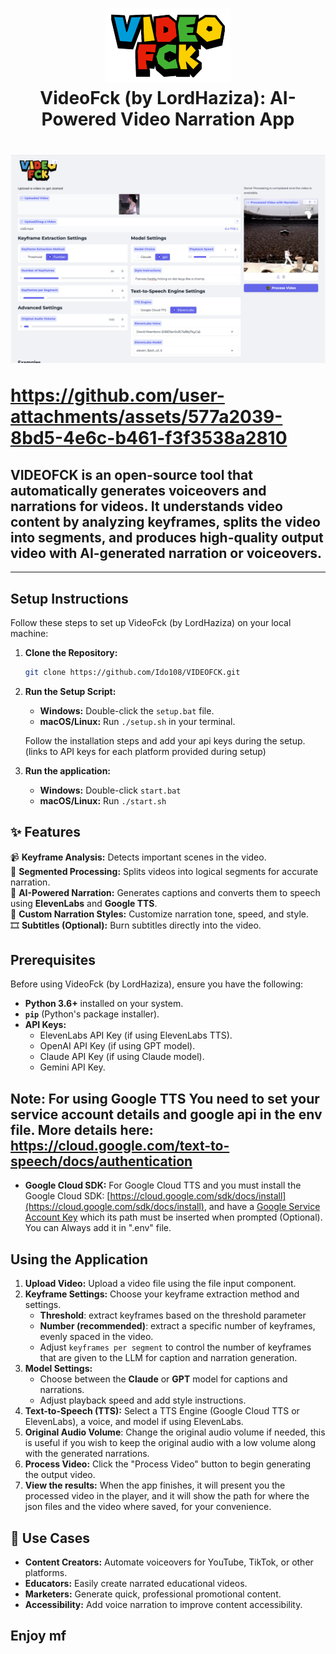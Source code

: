 <h1 align="center">
  <img src="logo.png" alt="VideoFck Logo" width="200"/><br>
  VideoFck (by LordHaziza): AI-Powered Video Narration App
</h1>

<h1 align="left">
  
![App Screenshot](Screenshot.png)

https://github.com/user-attachments/assets/577a2039-8bd5-4e6c-b461-f3f3538a2810

## **VIDEOFCK** is an open-source tool that automatically generates voiceovers and narrations for videos. It understands video content by analyzing keyframes, splits the video into segments, and produces high-quality output video with AI-generated narration or voiceovers.

---

## Setup Instructions

Follow these steps to set up VideoFck (by LordHaziza) on your local machine:

1.  **Clone the Repository:**
    ```bash
    git clone https://github.com/Ido108/VIDEOFCK.git
    ```
2.  **Run the Setup Script:**

    *   **Windows:** Double-click the `setup.bat` file.
    *   **macOS/Linux:** Run `./setup.sh` in your terminal.

    Follow the installation steps and add your api keys during the setup. (links to API keys for each platform provided during setup)

3.  **Run the application:**
    *   **Windows:** Double-click `start.bat`
    *   **macOS/Linux:** Run `./start.sh`

## ✨ Features

📹 **Keyframe Analysis:** Detects important scenes in the video.  
📝 **Segmented Processing:** Splits videos into logical segments for accurate narration.  
🎤 **AI-Powered Narration:** Generates captions and converts them to speech using **ElevenLabs** and **Google TTS**.  
🎨 **Custom Narration Styles:** Customize narration tone, speed, and style.  
🎞 **Subtitles (Optional):** Burn subtitles directly into the video.  

## Prerequisites

Before using VideoFck (by LordHaziza), ensure you have the following:

*   **Python 3.6+** installed on your system.
*   **`pip`** (Python's package installer).
*   **API Keys:**
    *   ElevenLabs API Key (if using ElevenLabs TTS).
    *   OpenAI API Key (if using GPT model).
    *   Claude API Key (if using Claude model).
    *   Gemini API Key.
## Note: For using Google TTS You need to set your service account details and google api in the env file. More details here: https://cloud.google.com/text-to-speech/docs/authentication
*   **Google Cloud SDK:** For Google Cloud TTS and you must install the Google Cloud SDK: [https://cloud.google.com/sdk/docs/install](https://cloud.google.com/sdk/docs/install), and have a [Google Service Account Key](https://cloud.google.com/iam/docs/keys-create-delete) which its path must be inserted when prompted (Optional). You can Always add it in ".env" file.



## Using the Application

1.  **Upload Video:** Upload a video file using the file input component.
2.  **Keyframe Settings:** Choose your keyframe extraction method and settings.
    *  **Threshold**: extract keyframes based on the threshold parameter
    *  **Number (recommended)**: extract a specific number of keyframes, evenly spaced in the video.
    *   Adjust `keyframes per segment` to control the number of keyframes that are given to the LLM for caption and narration generation.
3.  **Model Settings:**
    *   Choose between the **Claude** or **GPT** model for captions and narrations.
    *   Adjust playback speed and add style instructions.
4.  **Text-to-Speech (TTS):** Select a TTS Engine (Google Cloud TTS or ElevenLabs), a voice, and model if using ElevenLabs.
6.  **Original Audio Volume**: Change the original audio volume if needed, this is useful if you wish to keep the original audio with a low volume along with the generated narrations.
7.  **Process Video:** Click the "Process Video" button to begin generating the output video.
8.  **View the results:** When the app finishes, it will present you the processed video in the player, and it will show the path for where the json files and the video where saved, for your convenience.


## 💪 Use Cases

- **Content Creators:** Automate voiceovers for YouTube, TikTok, or other platforms.  
- **Educators:** Easily create narrated educational videos.  
- **Marketers:** Generate quick, professional promotional content.  
- **Accessibility:** Add voice narration to improve content accessibility.  

## Enjoy mf
</h1>
